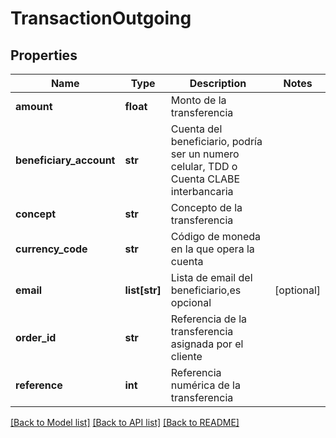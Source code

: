 # TransactionOutgoing

## Properties
Name | Type | Description | Notes
------------ | ------------- | ------------- | -------------
**amount** | **float** | Monto de la transferencia | 
**beneficiary_account** | **str** | Cuenta del beneficiario, podría ser un numero celular, TDD o Cuenta CLABE interbancaria  | 
**concept** | **str** | Concepto de la transferencia | 
**currency_code** | **str** | Código de moneda en la que opera la cuenta | 
**email** | **list[str]** | Lista de email del beneficiario,es opcional | [optional] 
**order_id** | **str** | Referencia de la transferencia asignada por el cliente | 
**reference** | **int** | Referencia numérica de la transferencia | 

[[Back to Model list]](../README.md#documentation-for-models) [[Back to API list]](../README.md#documentation-for-api-endpoints) [[Back to README]](../README.md)

